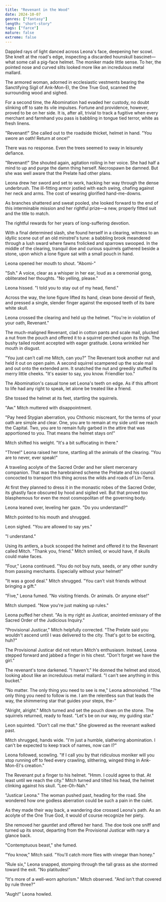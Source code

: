 ```yaml
---
title: "Revenant in the Wood"
date: 2024-10-07
genres: ["fantasy"]
length: "short-story"
tags: ["farce"]
mature: false
extreme: false
---
```

Dappled rays of light danced across Leona's face, deepening her scowl. She knelt at the road's edge, inspecting a discarded hounskull bascinet—what some call a pig-face helmet. The moniker made little sense. To her, the pointed nose and curved slits looked more like an incredulous metal mallard.

The armored woman, adorned in ecclesiastic vestments bearing the Sanctifying Sigil of Ank-Mon-El, the One True God, scanned the surrounding wood and sighed. 

For a second time, the Abomination had evaded her custody, no doubt slinking off to sate its vile impulses. Fortune and providence, however, proved to be on her side. It is, after all, trivial to track a fugitive when every merchant and farmhand you pass is babbling in tongue tied terror, white as fresh linens.

"Revenant!" She called out to the roadside thicket, helmet in hand. "You swore an oath! Return at once!"

There was no response. Even the trees seemed to sway in leisurely defiance.

"Revenant!" She shouted again, agitation roiling in her voice. She had half a mind to up and purge the damn thing herself. Necrospawn be damned. But she was well aware that the Prelate had other plans.

Leona drew her sword and set to work, hacking her way through the dense underbrush. The ill-fitting armor jostled with each swing, chafing against her neck and arms. The cost of wearing glorified hand-me-downs. 

As branches shattered and sweat pooled, she looked forward to the end of this interminable mission and her rightful prize—a new, properly fitted suit and the title to match. 

The rightful rewards for her years of long-suffering devotion.

With a final determined slash, she found herself in a clearing, witness to an idyllic scene out of an old minstrel's tune: a babbling brook meandered through a lush sward where fawns frolicked and sparrows swooped. In the middle of the clearing, tranquil doe and curious squirrels gathered beside a stone, upon which a lone figure sat with a small pouch in hand.

Leona opened her mouth to shout. "Abomi-" 

"Ssh." A voice, clear as a whisper in her ear, loud as a ceremonial gong, obliterated her thoughts. "No yelling, please."

Leona hissed. "I told you to stay out of my head, fiend."

Across the way, the lone figure lifted its hand, clean bone devoid of flesh, and pressed a single, slender finger against the exposed teeth of its bare white skull.

Leona crossed the clearing and held up the helmet. "You're in violation of your oath, Revenant."

The much-maligned Revenant, clad in cotton pants and scale mail, plucked a nut from the pouch and offered it to a squirrel perched upon its thigh. The bushy tailed rodent accepted with eager gratitude. Leona wrinkled her mouth in disgust.

"You just can't call me Mitch, can you?" The Revenant took another nut and held it out on open palm. A second squirrel scampered up the scale mail and out onto the extended arm. It snatched the nut and greedily stuffed its merry little cheeks. "It's easier to say, you know. Friendlier too."

The Abomination's casual tone set Leona's teeth on edge. As if this affront to life had any right to speak, let alone be treated like a friend.

She tossed the helmet at its feet, startling the squirrels.

"Aw." Mitch muttered with disappointment.

"Pay heed Stygian aberration, you Chthonic miscreant, for the terms of your oath are simple and clear. One, you are to remain at my side until we reach the Capital. Two, you are to remain fully garbed in the attire that was apportioned to you. That means the helmet stays on!"

Mitch shifted his weight. "It's a bit suffocating in there."

"Three!" Leona raised her tone, startling all the animals of the clearing. "You are to never, ever speak!"

A traveling acolyte of the Sacred Order and her silent mercenary companion. That was the harebrained scheme the Prelate and his council concocted to transport this thing across the wilds and roads of Lin-Terra.

At first they planned to dress it in the monastic robes of the Sacred Order, its ghastly face obscured by hood and sigiled veil. But that proved too blasphemous for even the most cosmopolitan of the governing body.

Leona leaned over, leveling her gaze. "Do you understand?"

Mitch pointed to his mouth and shrugged.

Leon sighed. "You are allowed to say yes."

"I understand." 

Using its antlers, a buck scooped the helmet and offered it to the Revenant called Mitch. "Thank you, friend." Mitch smiled, or would have, if skulls could make faces.

"Four," Leona continued. "You do not buy nuts, seeds, or any other sundry from passing merchants. Especially without your helmet!"

"It was a good deal." Mitch shrugged. "You can't visit friends without bringing a gift." 

"Five," Leona fumed. "No visiting friends. Or animals. Or anyone else!"

Mitch slumped. "Now you're just making up rules."

Leona puffed her chest. "As is my right as Justicar, anointed emissary of the Sacred Order of the Judicious Inquiry."

"Provisional Justicar," Mitch helpfully corrected. "The Prelate said you wouldn't ascend until I was delivered to the city. That's got to be exciting, huh?"

The Provisional Justicar did not return Mitch's enthusiasm. Instead, Leona stepped forward and jabbed a finger in his chest. "Don't forget we have the girl."

The revenant's tone darkened. "I haven't." He donned the helmet and stood, looking about like an incredulous metal mallard. "I can't see anything in this bucket."

"No matter. The only thing you need to see is me," Leona admonished. "The only thing you need to follow is me. I am the relentless sun that leads the way, the shimmering star that guides your steps, the-"

"Alright, alright." Mitch turned and set the pouch down on the stone. The squirrels returned, ready to feast. "Let's be on our way, my guiding star."

Leon squinted. "Don't call me that." She glowered as the revenant walked past. 

Mitch shrugged, hands wide. "I'm just a humble, slathering abomination. I can't be expected to keep track of names, now can I?"

Leona followed, scowling. "If I call you by that ridiculous moniker will you stop running off to feed every crawling, slithering, winged thing in Ank-Mon-El's creation."

The Revenant put a finger to his helmet. "Hmm. I could agree to that. At least until we reach the city." Mitch turned and tilted his head, the helmet clinking against his skull. "Lee-Oh-Nah."

"Justicar Leona." The woman pushed past, heading for the road. She wondered how one godless aberration could be such a pain in the culet.

As they made their way back, a wandering doe crossed Leona's path. As an acolyte of the One True God, it would of course recognize her piety.

She removed her gauntlet and offered her hand. The doe took one sniff and turned up its snout, departing from the Provisional Justicar with nary a glance back.

"Contemptuous beast," she fumed.

"You know," Mitch said. "You'll catch more flies with vinegar than honey."

"Rule six," Leona snapped, stomping through the tall grass as she stormed toward the exit. "No platitudes!"

"It's more of a well-worn aphorism." Mitch observed. "And isn't that covered by rule three?"

"Augh!" Leona howled.
